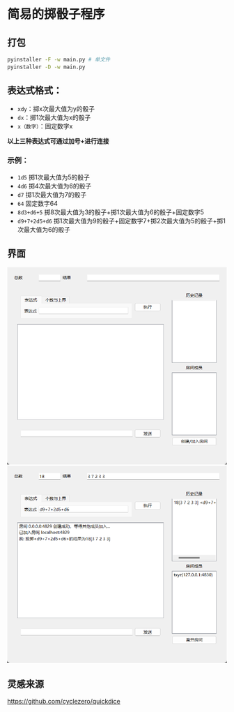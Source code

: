 # 简易的掷骰子程序

## 打包
```bash
pyinstaller -F -w main.py # 单文件
pyinstaller -D -w main.py
```

## 表达式格式：
- `xdy`：掷x次最大值为y的骰子
- `dx`：掷1次最大值为x的骰子
- `x（数字）`：固定数字x

**以上三种表达式可通过加号+进行连接**

### 示例：
- `1d5` 掷1次最大值为5的骰子
- `4d6` 掷4次最大值为6的骰子
- `d7` 掷1次最大值为7的骰子
- `64` 固定数字64
- `8d3+d6+5` 掷8次最大值为3的骰子+掷1次最大值为6的骰子+固定数字5
- `d9+7+2d5+d6` 掷1次最大值为9的骰子+固定数字7+掷2次最大值为5的骰子+掷1次最大值为6的骰子


## 界面
![1729140547970](image/README/1729140547970.png)
![1729140578935](image/README/1729140578935.png)


## 灵感来源
https://github.com/cyclezero/quickdice


